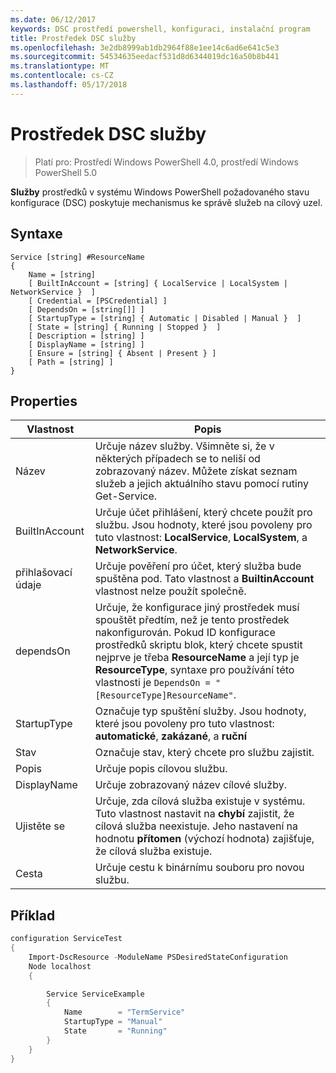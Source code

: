 ```yaml
---
ms.date: 06/12/2017
keywords: DSC prostředí powershell, konfiguraci, instalační program
title: Prostředek DSC služby
ms.openlocfilehash: 3e2db8999ab1db2964f88e1ee14c6ad6e641c5e3
ms.sourcegitcommit: 54534635eedacf531d8d6344019dc16a50b8b441
ms.translationtype: MT
ms.contentlocale: cs-CZ
ms.lasthandoff: 05/17/2018
---
```

# <a name="dsc-service-resource"></a>Prostředek DSC služby

> Platí pro: Prostředí Windows PowerShell 4.0, prostředí Windows PowerShell 5.0


**Služby** prostředků v systému Windows PowerShell požadovaného stavu konfigurace (DSC) poskytuje mechanismus ke správě služeb na cílový uzel.

## <a name="syntax"></a>Syntaxe

```
Service [string] #ResourceName
{
    Name = [string]
    [ BuiltInAccount = [string] { LocalService | LocalSystem | NetworkService }  ]
    [ Credential = [PSCredential] ]
    [ DependsOn = [string[]] ]
    [ StartupType = [string] { Automatic | Disabled | Manual }  ]
    [ State = [string] { Running | Stopped }  ]
    [ Description = [string] ]
    [ DisplayName = [string] ]
    [ Ensure = [string] { Absent | Present } ]
    [ Path = [string] ]
}
```

## <a name="properties"></a>Properties

|  Vlastnost  |  Popis   |
|---|---|
| Název| Určuje název služby. Všimněte si, že v některých případech se to neliší od zobrazovaný název. Můžete získat seznam služeb a jejich aktuálního stavu pomocí rutiny Get-Service.|
| BuiltInAccount| Určuje účet přihlášení, který chcete použít pro službu. Jsou hodnoty, které jsou povoleny pro tuto vlastnost: **LocalService**, **LocalSystem**, a **NetworkService**.|
| přihlašovací údaje| Určuje pověření pro účet, který služba bude spuštěna pod. Tato vlastnost a __BuiltinAccount__ vlastnost nelze použít společně.|
| dependsOn| Určuje, že konfigurace jiný prostředek musí spouštět předtím, než je tento prostředek nakonfigurován. Pokud ID konfigurace prostředků skriptu blok, který chcete spustit nejprve je třeba __ResourceName__ a její typ je __ResourceType__, syntaxe pro používání této vlastnosti je `DependsOn = "[ResourceType]ResourceName"`.|
| StartupType| Označuje typ spuštění služby. Jsou hodnoty, které jsou povoleny pro tuto vlastnost: **automatické**, **zakázané**, a **ruční**|
| Stav| Označuje stav, který chcete pro službu zajistit.|
| Popis | Určuje popis cílovou službu.|
| DisplayName | Určuje zobrazovaný název cílové služby.|
| Ujistěte se | Určuje, zda cílová služba existuje v systému. Tuto vlastnost nastavit na **chybí** zajistit, že cílová služba neexistuje. Jeho nastavení na hodnotu **přítomen** (výchozí hodnota) zajišťuje, že cílová služba existuje.|
| Cesta | Určuje cestu k binárnímu souboru pro novou službu.|

## <a name="example"></a>Příklad

```powershell
configuration ServiceTest
{
    Import-DscResource -ModuleName PSDesiredStateConfiguration
    Node localhost
    {

        Service ServiceExample
        {
            Name        = "TermService"
            StartupType = "Manual"
            State       = "Running"
        }
    }
}
```